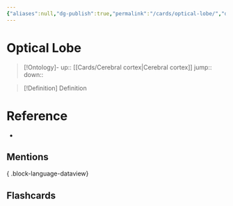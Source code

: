 ```yaml
---
{"aliases":null,"dg-publish":true,"permalink":"/cards/optical-lobe/","dgPassFrontmatter":true}
---
```


# Optical Lobe

> [!Ontology]-
> up:: [[Cards/Cerebral cortex\|Cerebral cortex]]
> jump::
> down:: 

> [!Definition] Definition

# Reference

- 

## Mentions


{ .block-language-dataview}

## Flashcards